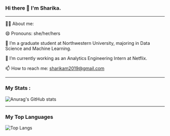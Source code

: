 ### Hi there 👋 I'm Sharika.

---

:woman_technologist: About me:

😄 Pronouns: she/her/hers

🌱 I’m a graduate student at Northwestern University, majoring in Data Science and Machine Learning.

🔭 I’m currently working as an Analytics Engineering Intern at Netflix.

📫 How to reach me: sharikam2019@gmail.com

---

### My Stats :

![Anurag's GitHub stats](https://github-readme-stats.vercel.app/api?username=sharika95m&show_icons=true&theme=radical)

---

### My Top Languages

![Top Langs](https://github-readme-stats.vercel.app/api/top-langs/?username=sharika95m&layout=compact)

<!--
**sharika95m/sharika95m** is a ✨ _special_ ✨ repository because its `README.md` (this file) appears on your GitHub profile.

Here are some ideas to get you started:

- 🔭 I’m currently working on ...
- 🌱 I’m currently learning ...
- 👯 I’m looking to collaborate on ...
- 🤔 I’m looking for help with ...
- 💬 Ask me about ...
- 📫 How to reach me: ...
- 😄 Pronouns: ...
- ⚡ Fun fact: ...
-->
